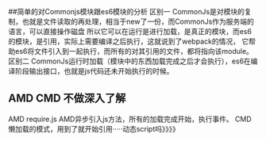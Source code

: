 ##简单的对Commonjs模块跟es6模块的分析
区别一
  CommonJs是对模块的复制，也就是文件读取的再处理，相当于new了一份，而CommonJs作为服务端的语言，可以直接操作磁盘
  所以它可以在运行是进行加载，是真正的模块，而es6的模块，是引用，实际上需要编译之后执行，这就说到了webpack的情况，
  它帮助es6将文件引入到一起执行，而所有的对其引用的文件，都将指向该module。
区别二
  CommonJs运行时加载（模块中的东西加载完成之后才会执行），es6在编译阶段输出接口，也就是js代码还未开始执行的时候。


## AMD CMD 不做深入了解
AMD  require.js
AMD异步引入js方法，所有的加载完成开始，执行事件。
CMD 懒加载的模式，用到了就开始引用·····动态script吗》》》》  

